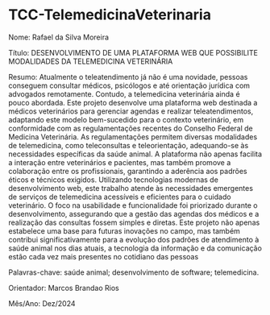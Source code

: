 # TCC-TelemedicinaVeterinaria
Nome: Rafael da Silva Moreira

Título: DESENVOLVIMENTO DE UMA PLATAFORMA WEB QUE POSSIBILITE MODALIDADES DA TELEMEDICINA VETERINÁRIA

Resumo: Atualmente o teleatendimento já não é uma novidade, pessoas conseguem consultar
médicos, psicólogos e até orientação jurídica com advogados remotamente. Contudo, a
telemedicina veterinária ainda é pouco abordada. Este projeto desenvolve uma
plataforma web destinada a médicos veterinários para gerenciar agendas e realizar
teleatendimentos, adaptando este modelo bem-sucedido para o contexto veterinário,
em conformidade com as regulamentações recentes do Conselho Federal de Medicina
Veterinária. As regulamentações permitem diversas modalidades de telemedicina,
como teleconsultas e teleorientação, adequando-se às necessidades específicas da
saúde animal. A plataforma não apenas facilita a interação entre veterinários e
pacientes, mas também promove a colaboração entre os profissionais, garantindo a
aderência aos padrões éticos e técnicos exigidos. Utilizando tecnologias modernas de
desenvolvimento web, este trabalho atende às necessidades emergentes de serviços de
telemedicina acessíveis e eficientes para o cuidado veterinário. O foco na usabilidade e
funcionalidade foi priorizado durante o desenvolvimento, assegurando que a gestão
das agendas dos médicos e a realização das consultas fossem simples e diretas. Este
projeto não apenas estabelece uma base para futuras inovações no campo, mas
também contribui significativamente para a evolução dos padrões de atendimento à
saúde animal nos dias atuais, a tecnologia da informação e da comunicação estão cada
vez mais presentes no cotidiano das pessoas


Palavras-chave: saúde animal; desenvolvimento de software; telemedicina.


Orientador: Marcos Brandao Rios


Mês/Ano: Dez/2024

